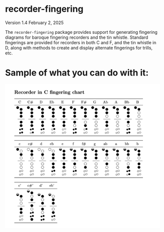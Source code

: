 # recorder-fingering

Version 1.4 February 2, 2025

The `recorder-fingering` package provides support for generating fingering diagrams for baroque fingering recorders and the tin whistle. Standard fingerings are provided for recorders in both C and F, and the tin whistle in D, along with methods to create and display alternate fingerings for trills, etc.

# Sample of what you can do with it:

![Fingering chart](recorder-fingering-RecorderInCchart.png)
